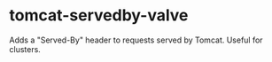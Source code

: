 # tomcat-servedby-valve
Adds a "Served-By" header to requests served by Tomcat. Useful for clusters. 

